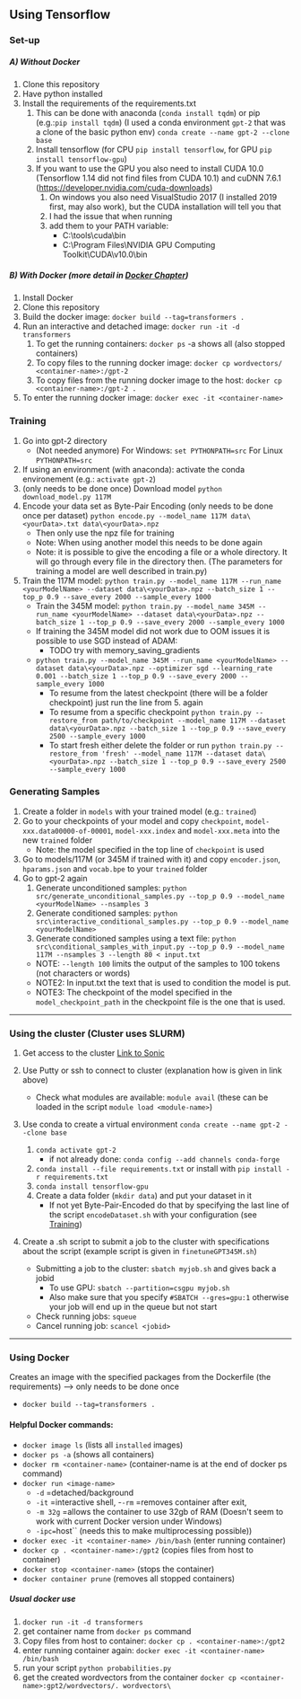 ## Using Tensorflow
### Set-up ###
##### A) Without Docker
1. Clone this repository
2. Have python installed
3. Install the requirements of the requirements.txt
	1. This can be done with anaconda (`conda install tqdm`) or pip (e.g.:`pip install tqdm`) (I used a conda environment `gpt-2` that was a clone of the basic python env) `conda create --name gpt-2 --clone base`
	2. Install tensorflow (for CPU `pip install tensorflow`, for GPU `pip install tensorflow-gpu`)
	3. If you want to use the GPU you also need to install CUDA 10.0 (Tensorflow 1.14 did not find files from CUDA 10.1) and cuDNN 7.6.1 (https://developer.nvidia.com/cuda-downloads)
		1. On windows you also need VisualStudio 2017 (I installed 2019 first, may also work), but the CUDA installation will tell you that
		2. I had the issue that when running 
		3. add them to your PATH variable:
			- C:\tools\cuda\bin
			- C:\Program Files\NVIDIA GPU Computing Toolkit\CUDA\v10.0\bin
##### B) With Docker (more detail in [Docker Chapter](#using-docker))
1. Install Docker
2. Clone this repository
3. Build the docker image: `docker build --tag=transformers .`
4. Run an interactive and detached image: `docker run -it -d transformers`
	1. To get the running containers: `docker ps` -a shows all (also stopped containers)
	2. To copy files to the running docker image: `docker cp wordvectors/ <container-name>:/gpt-2`
	3. To copy files from the running docker image to the host: `docker cp <container-name>:/gpt-2 .`
5. To enter the running docker image: `docker exec -it <container-name>`


### Training ###
1. Go into gpt-2 directory
   - (Not needed anymore) For Windows: `set PYTHONPATH=src` For Linux `PYTHONPATH=src`
2. If using an environment (with anaconda): activate the conda environement (e.g.: `activate gpt-2`)
3. (only needs to be done once) Download model `python download_model.py 117M` 	 
4. Encode your data set as Byte-Pair Encoding (only needs to be done once per dataset) `python encode.py --model_name 117M data\<yourData>.txt data\<yourData>.npz`
	- Then only use the npz file for training
	- Note: When using another model this needs to be done again
	- Note: it is possible to give the encoding a file or a whole directory. It will go through every file in the directory then.
(The parameters for training a model are well described in train.py)
5. Train the 117M model: `python train.py --model_name 117M --run_name <yourModelName> --dataset data\<yourData>.npz --batch_size 1 --top_p 0.9 --save_every 2000 --sample_every 1000`
   - Train the 345M model: `python train.py --model_name 345M --run_name <yourModelName> --dataset data\<yourData>.npz --batch_size 1 --top_p 0.9 --save_every 2000 --sample_every 1000`
   - If training the 345M model did not work due to OOM issues it is possible to use SGD instead of ADAM:
	 - TODO try with memory_saving_gradients
   - `python train.py --model_name 345M --run_name <yourModelName> --dataset data\<yourData>.npz --optimizer sgd --learning_rate 0.001 --batch_size 1 --top_p 0.9 --save_every 2000 --sample_every 1000`
	 - To resume from the latest checkpoint (there will be a folder checkpoint) just run the line from 5. again
	 - To resume from a specific checkpoint `python train.py --restore_from path/to/checkpoint --model_name 117M --dataset data\<yourData>.npz --batch_size 1 --top_p 0.9 --save_every 2500 --sample_every 1000`
	 - To start fresh either delete the folder or run `python train.py --restore_from 'fresh' --model_name 117M --dataset data\<yourData>.npz --batch_size 1 --top_p 0.9 --save_every 2500 --sample_every 1000`

### Generating Samples ###
1. Create a folder in `models` with your trained model (e.g.: `trained`)
2. Go to your checkpoints of your model and copy `checkpoint`, `model-xxx.data00000-of-00001`, `model-xxx.index` and `model-xxx.meta` into the new `trained` folder
   - Note: the model specified in the top line of `checkpoint` is used
3. Go to models/117M (or 345M if trained with it) and copy `encoder.json`, `hparams.json` and `vocab.bpe` to your `trained` folder
4. Go to gpt-2 again
	1. Generate unconditioned samples: `python src/generate_unconditional_samples.py --top_p 0.9 --model_name <yourModelName> --nsamples 3`
	2. Generate conditioned samples: `python src\interactive_conditional_samples.py --top_p 0.9 --model_name <yourModelName>`
	3. Generate conditioned samples using a text file: `python src\conditional_samples_with_input.py --top_p 0.9 --model_name 117M --nsamples 3 --length 80 < input.txt`
	- NOTE: `--length 100` limits the output of the samples to 100 tokens (not characters or words)
	- NOTE2: In input.txt the text that is used to condition the model is put.
	- NOTE3: The checkpoint of the model specified in the `model_checkpoint_path` in the checkpoint file is the one that is used.
	
---
### Using the cluster (Cluster uses SLURM) ###
1. Get access to the cluster [Link to Sonic](https://www.ucd.ie/itservices/ourservices/researchit/computeclusters/sonicuserguide/)
2. Use Putty or ssh to connect to cluster (explanation how is given in link above)
	- Check what modules are available: `module avail` (these can be loaded in the script `module load <module-name>`)
3. Use conda to create a virtual environment `conda create --name gpt-2 --clone base`
    1. `conda activate gpt-2`
        - if not already done: `conda config --add channels conda-forge`
    2. `conda install --file requirements.txt` or install with `pip install -r requirements.txt`
    3. `conda install tensorflow-gpu`
    4. Create a data folder (`mkdir data`) and put your dataset in it
        - If not yet Byte-Pair-Encoded do that by specifying the last line of the script `encodeDataset.sh` with your configuration (see [Training](#training))
    
4. Create a .sh script to submit a job to the cluster with specifications about the script (example script is given in `finetuneGPT345M.sh`)
	- Submitting a job to the cluster: `sbatch myjob.sh` and gives back a jobid
		- To use GPU: `sbatch --partition=csgpu myjob.sh`
		- Also make sure that you specify `#SBATCH --gres=gpu:1` otherwise your job will end up in the queue but not start
	- Check running jobs: `squeue`
	- Cancel running job: `scancel <jobid>`
	
---
### Using Docker
Creates an image with the specified packages from the Dockerfile (the requirements) --> only needs to be done once
- `docker build --tag=transformers .`

#### Helpful Docker commands:
- `docker image ls` (lists all `installed` images)
- `docker ps -a` (shows all containers)
- `docker rm <container-name>` (container-name is at the end of docker ps command)
- `docker run <image-name>`
   - `-d` =detached/background
   - `-it` =interactive shell, 
   -`-rm` =removes container after exit, 
   - `-m 32g` =allows the container to use 32gb of RAM (Doesn't seem to work with current Docker version under Windows)
   - `-ipc=`host`` (needs this to make multiprocessing possible))
- `docker exec -it <container-name> /bin/bash` (enter running container)
- `docker cp . <container-name>:/gpt2` (copies files from host to container)
- `docker stop <container-name>`	(stops the container)
- `docker container prune` (removes all stopped containers)

##### Usual docker use
1. `docker run -it -d transformers`
2. get container name from `docker ps` command
3. Copy files from host to container: `docker cp . <container-name>:/gpt2`
4. enter running container again: `docker exec -it <container-name> /bin/bash`
5. run your script `python probabilities.py`
6. get the created wordvectors from the container `docker cp <container-name>:gpt2/wordvectors/. wordvectors\`
